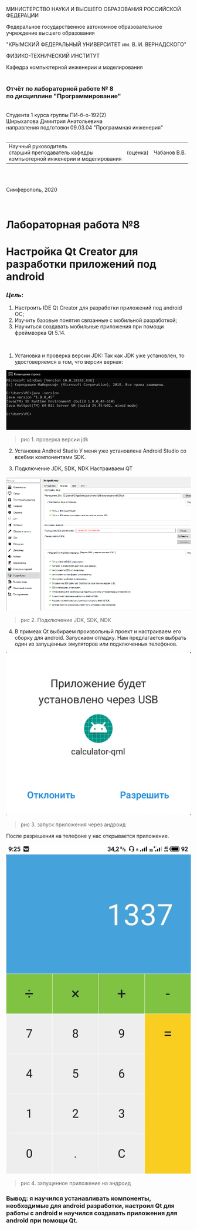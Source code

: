﻿МИНИСТЕРСТВО НАУКИ  И ВЫСШЕГО ОБРАЗОВАНИЯ РОССИЙСКОЙ ФЕДЕРАЦИИ  

Федеральное государственное автономное образовательное учреждение высшего образования  

"КРЫМСКИЙ ФЕДЕРАЛЬНЫЙ УНИВЕРСИТЕТ им. В. И. ВЕРНАДСКОГО"  

ФИЗИКО-ТЕХНИЧЕСКИЙ ИНСТИТУТ  

Кафедра компьютерной инженерии и моделирования
<br/><br/>
### Отчёт по лабораторной работе № 8<br/> по дисциплине "Программирование"
<br/>
Cтудента 1 курса группы ПИ-б-о-192(2)<br/>
Ширыхалова Дмиитрия Анатольевича<br/>
направления подготовки 09.03.04 "Программная инженерия"  
<br/>


<br/>
<table>

<tr><td>Научный руководитель<br/> старший преподаватель кафедры<br/> компьютерной инженерии и моделирования</td>

<td>(оценка)</td>

<td>Чабанов В.В.</td>

</tr>

</table>

<br/><br/>



Симферополь, 2020

<br/>

# Лабораторная работа №8

# Настройка Qt Creator для разработки приложений под android

### ***Цель***: 
1. Настроить IDE Qt Creator для разработки приложений под android ОС;
2. Изучить базовые понятия связанные с мобильной разработкой;
3. Научиться создавать мобильные приложения при помощи фреймворка Qt 5.14.

<br/>

1. Установка и проверка версии JDK:
Так как JDK уже установлен, то удостоверяемся в том, что версия верная: <br/>

![ ](png/1.png "проверка версии JDK")
>рис 1. проверка версии jdk
2. Установка Android Studio
У меня уже установлена Android Studio со все6ми компонентами SDK. <br/>

3. Подключение JDK, SDK, NDK 
Настраиваем QT

![ ](png/2.png "подключение sdk,ndk,jdk")
>рис 2. Подключение JDK, SDK, NDK
4. В примеах Qt выбираем произвольный проект и настраиваем его сборку для android.
Запускаем отладку. Нам предлагается выбрать один из запущенных эмуляторов или подключенных телефонов.  <br/>

![ ](png/3.png "запуск через андроид")
>рис 3. запуск приложения через андроид

После разрешения на телефоне у нас открывается приложение. <br/>

![ ](png/4.png "запущенное приложение")
>рис 4. запущенное приложение на андроид

### Вывод: я научился устанавливать компоненты, необходимые для android разработки, настроил Qt для работы с android и научился создавать приложения для android при помощи Qt.

